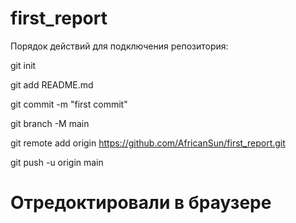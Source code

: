 ﻿# first_report

Порядок действий для подключения репозитория:

  git init

  
  git add README.md

  
  git commit -m "first commit"

  
  git branch -M main

  
  git remote add origin https://github.com/AfricanSun/first_report.git

  
  git push -u origin main


  # Отредоктировали в браузере
